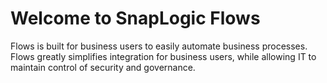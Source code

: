 # Welcome to SnapLogic Flows 

Flows is built for business users to easily automate business processes. Flows greatly simplifies integration for business users, while allowing IT to maintain control of security and governance.
